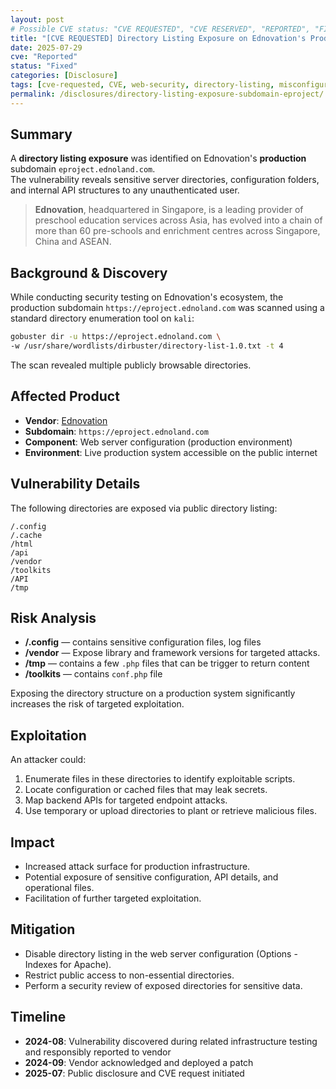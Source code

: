 ```yaml
---
layout: post
# Possible CVE status: "CVE REQUESTED", "CVE RESERVED", "REPORTED", "FIXED", "FIXED – NO CVE", "NO RESPONSE", "UNPATCHED", "CVE-YYYY-NNNNN"
title: "[CVE REQUESTED] Directory Listing Exposure on Ednovation's Production Subdomain EProject"
date: 2025-07-29
cve: "Reported"
status: "Fixed"
categories: [Disclosure]
tags: [cve-requested, CVE, web-security, directory-listing, misconfiguration, ednovation, vulnerability]
permalink: /disclosures/directory-listing-exposure-subdomain-eproject/
---
```


## Summary

A **directory listing exposure** was identified on Ednovation's **production** subdomain `eproject.ednoland.com`.  
The vulnerability reveals sensitive server directories, configuration folders, and internal API structures to any unauthenticated user.

> **Ednovation**, headquartered in Singapore, is a leading provider of preschool education services across Asia, has evolved into a chain of more than 60 pre-schools and enrichment centres across Singapore, China and ASEAN.

## Background & Discovery

While conducting security testing on Ednovation's ecosystem, the production subdomain `https://eproject.ednoland.com` was scanned using a standard directory enumeration tool on `kali`:

```bash
gobuster dir -u https://eproject.ednoland.com \
-w /usr/share/wordlists/dirbuster/directory-list-1.0.txt -t 4
```

The scan revealed multiple publicly browsable directories.

## Affected Product
- **Vendor**: [Ednovation](https://ednovation.com)
- **Subdomain**: `https://eproject.ednoland.com`
- **Component**: Web server configuration (production environment)
- **Environment**: Live production system accessible on the public internet

## Vulnerability Details

The following directories are exposed via public directory listing:
```
/.config
/.cache
/html
/api
/vendor
/toolkits
/API
/tmp
```

## Risk Analysis
- **/.config** — contains sensitive configuration files, log files
- **/vendor** — Expose library and framework versions for targeted attacks.
- **/tmp** — contains a few `.php` files that can be trigger to return content
- **/toolkits** — contains `conf.php` file

Exposing the directory structure on a production system significantly increases the risk of targeted exploitation.

## Exploitation

An attacker could:
1. Enumerate files in these directories to identify exploitable scripts.
2. Locate configuration or cached files that may leak secrets.
3. Map backend APIs for targeted endpoint attacks.
4. Use temporary or upload directories to plant or retrieve malicious files.

## Impact

- Increased attack surface for production infrastructure.
- Potential exposure of sensitive configuration, API details, and operational files.
- Facilitation of further targeted exploitation.

## Mitigation

- Disable directory listing in the web server configuration (Options -Indexes for Apache).
- Restrict public access to non-essential directories.
- Perform a security review of exposed directories for sensitive data.

## Timeline

- **2024-08**: Vulnerability discovered during related infrastructure testing and responsibly reported to vendor
- **2024-09**: Vendor acknowledged and deployed a patch  
- **2025-07**: Public disclosure and CVE request initiated


